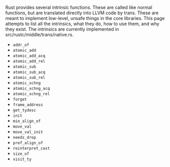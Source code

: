 Rust provides several intrinsic functions. These are called like normal functions, but are translated directly into LLVM code by trans. These are meant to implement low-level, unsafe things in the core libraries. This page attempts to list all the intrinsics, what they do, how to use them, and why they exist. The intrinsics are currently implemented in src/rustc/middle/trans/native.rs.

* `addr_of`
* `atomic_add`
* `atomic_add_acq`
* `atomic_add_rel`
* `atomic_sub`
* `atomic_sub_acq`
* `atomic_sub_rel`
* `atomic_xchng`
* `atomic_xchng_acq`
* `atomic_xchng_rel`
* `forget`
* `frame_address`
* `get_tydesc`
* `init`
* `min_align_of`
* `move_val`
* `move_val_init`
* `needs_drop`
* `pref_align_of`
* `reinterpret_cast`
* `size_of`
* `visit_ty`
